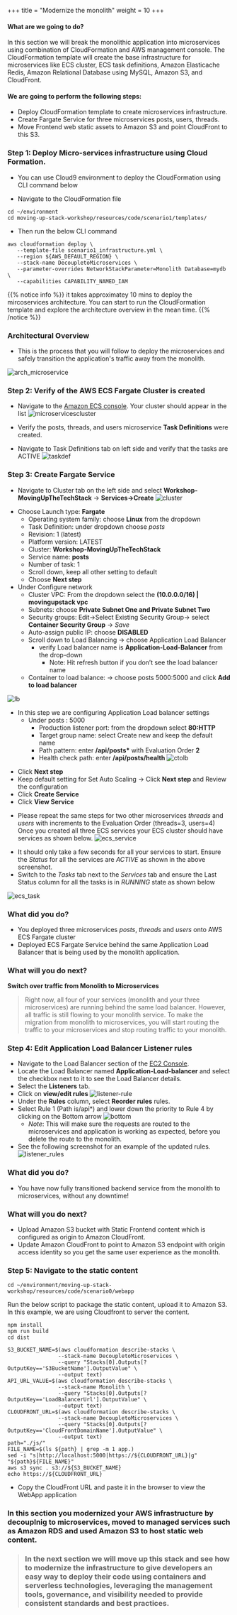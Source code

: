 +++
title = "Modernize the monolith"
weight = 10
+++

#### What are we going to do?
In this section we will break the monolithic application into microservices using combination of CloudFormation and AWS management console. The CloudFormation template will create the base infrastructure for microservices like ECS cluster, ECS task definitions, Amazon Elasticache Redis, Amazon Relational Database using MySQL, Amazon S3, and CloudFront.

#### We are going to perform the following steps:

* Deploy CloudFormation template to create microservices infrastructure.
* Create Fargate Service for three microservices posts, users, threads.
* Move Frontend web static assets to Amazon S3 and point CloudFront to this S3.


### Step 1: Deploy Micro-services infrastructure using Cloud Formation.


* You can use Cloud9 environment to deploy the CloudFormation using CLI command below

- Navigate to the CloudFormation file

```
cd ~/environment
cd moving-up-stack-workshop/resources/code/scenario1/templates/
```
* Then run the below CLI command
```
aws cloudformation deploy \
   --template-file scenario1_infrastructure.yml \
   --region ${AWS_DEFAULT_REGION} \
   --stack-name DecoupletoMicroservices \
   --parameter-overrides NetworkStackParameter=Monolith Database=mydb \
   --capabilities CAPABILITY_NAMED_IAM
```

{{% notice info %}}
it takes approximatey 10 mins to deploy the mircoservices architecture. You can start to run the CloudFormation template and explore the architecture overview in the mean time.
{{% /notice %}}

### Architectural Overview

* This is the process that you will follow to deploy the microservices and safely transition the application's traffic away from the monolith.

![arch_microservice](images/arch_microservice.png)

  
### Step 2: Verify of the AWS ECS Fargate Cluster is created

* Navigate to the [Amazon ECS console](https://console.aws.amazon.com/ecs/home?). Your cluster should appear in the list
![microservicescluster](images/microservicescluster.png)

* Verify the posts, threads, and users microservice **Task Definitions** were created.

* Navigate to Task Definitions tab on left side and verify that the tasks are ACTIVE
![taskdef](images/taskdef.png)

### Step 3: Create Fargate Service

* Navigate to Cluster tab on the left side and select **Workshop-MovingUpTheTechStack** → **Services→Create**
![cluster](images/cluster.png)

- Choose Launch type: **Fargate**
    * Operating system family: choose **Linux** from the dropdown
    * Task Definition: under dropdown choose *posts*
    * Revision: 1 (latest)
    * Platform version: LATEST
    * Cluster: **Workshop-MovingUpTheTechStack**
    * Service name: **posts**
    * Number of task: 1
    * Scroll down, keep all other setting to default
    * Choose **Next step**
- Under Configure network
    * Cluster VPC: From the dropdown select the **(10.0.0.0/16) | movingupstack vpc**
    * Subnets: choose **Private Subnet One and Private Subnet Two**
    * Security groups: Edit→Select Existing Security Group→ select **Container Security Group** → *Save*
    * Auto-assign public IP: choose **DISABLED**
    * Scroll down to Load Balancing → choose Application Load Balancer
        * verify Load balancer name is **Application-Load-Balancer** from the drop-down 
            * Note: Hit refresh button if you don’t see the load balancer name
    * Container to load balance: → choose posts 5000:5000 and click **Add to load balancer**

![lb](images/lb.png)

- In this step we are configuring Application Load balancer settings
    * Under posts : 5000
        * Production listener port: from the dropdown select **80:HTTP**
        * Target group name: select Create new and keep the default name
        * Path pattern: enter **/api/posts\*** with Evaluation Order **2**
        * Health check path: enter **/api/posts/health**
![ctolb](images/ctolb.png)

* Click **Next step**
* Keep default setting for Set Auto Scaling → Click **Next step** and Review the configuration
* Click **Create Service**
* Click **View Service**

- Please repeat the same steps for two other microservices *threads* and *users* with increments to the Evaluation Order (threads=3, users=4) Once you created all three ECS services your ECS cluster should have services as shown below.
![ecs_service](images/ecs_services.png)
* It should only take a few seconds for all your services to start. Ensure the  *Status* for all the services are *ACTIVE* as shown in the above screenshot. 
* Switch to the *Tasks* tab next to the *Services* tab and ensure the Last Status column for all the tasks is in *RUNNING* state as shown below

![ecs_task](images/ecs_tasks.png)


### What did you do?

* You deployed three microservices *posts*, *threads* and *users* onto AWS ECS Fargate cluster 
* Deployed ECS Fargate Service behind the same Application Load Balancer that is being used by the monolith application.

### What will you do next? 

**Switch over traffic from Monolith to Microservices**

> Right now, all four of your services (monolith and your three microservices) are running behind the same load balancer. However, all traffic is still flowing to your monolith service. To make the migration from monolith to microservices, you will start routing the traffic to your microservices and stop routing traffic to your monolith.

### Step 4: Edit Application Load Balancer Listener rules

* Navigate to the Load Balancer section of the [EC2 Console](https://console.aws.amazon.com/ec2/v2/home?#LoadBalancers:).
* Locate the Load Balancer named **Application-Load-balancer** and select the checkbox next to it to see the Load Balancer details.
* Select the **Listeners** tab.
* Click on **view/edit rules**
![listener-rule](images/listener-rule.png)
* Under the **Rules** column, select **Reorder rules** rules.
* Select Rule 1 (Path is/api*) and lower down the priority to Rule 4 by clicking on the Bottom arrow ![bottom](images/bottom.png)
  * *Note*: This will make sure the requests are routed to the microservices and application is working as expected, before you delete the route to the monolith.
* See the following screenshot for an example of the updated rules.
![listener_rules](images/listener_rules.png)



### What did you do?

* You have now fully transitioned backend service from the monolith to microservices, without any downtime!

### What will you do next? 

* Upload Amazon S3 bucket with Static Frontend content which is configured as origin to Amazon CloudFront. 
* Update Amazon CloudFront to point to Amazon S3 endpoint with origin access identity so you get the same user experience as the monolith.

### Step 5: Navigate to the static content

```
cd ~/environment/moving-up-stack-workshop/resources/code/scenario0/webapp

```

Run the below script to package the static content, upload it to Amazon S3.
In this example, we are using Cloudfront to server the content.

```
npm install
npm run build
cd dist

S3_BUCKET_NAME=$(aws cloudformation describe-stacks \
                --stack-name DecoupletoMicroservices \
                --query "Stacks[0].Outputs[?OutputKey=='S3BucketName'].OutputValue" \
                --output text)
API_URL_VALUE=$(aws cloudformation describe-stacks \
                --stack-name Monolith \
                --query "Stacks[0].Outputs[?OutputKey=='LoadBalancerUrl'].OutputValue" \
                --output text)
CLOUDFRONT_URL=$(aws cloudformation describe-stacks \
                --stack-name DecoupletoMicroservices \
                --query "Stacks[0].Outputs[?OutputKey=='CloudFrontDomainName'].OutputValue" \
                --output text)
path="./js/"
FILE_NAME=$(ls ${path} | grep -m 1 app.)
sed -i "s|http://localhost:5000|https://${CLOUDFRONT_URL}|g" "${path}${FILE_NAME}"
aws s3 sync . s3://${S3_BUCKET_NAME}
echo https://${CLOUDFRONT_URL}
```

- Copy the CloudFront URL and paste it in the browser to view the WebApp application


### In this section you modernized your AWS infrastructure by decouplnig to microservices, moved to managed services such as Amazon RDS and used Amazon S3 to host static web content.

> ### In the next section we will move up this stack and see how to modernize the infrastructure to give developers an easy way to deploy their code using containers and serverless technologies, leveraging the management tools, governance, and visibility needed to provide consistent standards and best practices.